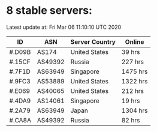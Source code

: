 # 8 stable servers:

Latest update at: Fri Mar 06 11:10:10 UTC 2020

| ID | ASN | Server Country | Online |
| -- | --- | -------------- | ------ |
| #.D09B | AS174 | United States | 39 hrs |
| #.15CF | AS49392 | Russia | 227 hrs |
| #.7F1D | AS63949 | Singapore | 1475 hrs |
| #.9FC3 | AS53889 | United States | 1322 hrs |
| #.E069 | AS40065 | United States | 212 hrs |
| #.4DA9 | AS14061 | Singapore | 19 hrs |
| #.2A79 | AS63949 | Japan | 1304 hrs |
| #.CA8A | AS49392 | Russia | 82 hrs |

